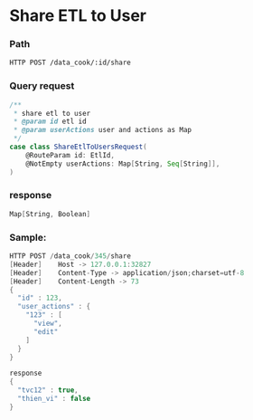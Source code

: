 # Share ETL to User

### Path

```latex
HTTP POST /data_cook/:id/share
```

### Query request

```scala
/**
 * share etl to user
 * @param id etl id
 * @param userActions user and actions as Map
 */
case class ShareEtlToUsersRequest(
    @RouteParam id: EtlId,
    @NotEmpty userActions: Map[String, Seq[String]],
)
```

### response

```scala
Map[String, Boolean]
```

### Sample:

```scala
HTTP POST /data_cook/345/share
[Header]	Host -> 127.0.0.1:32827
[Header]	Content-Type -> application/json;charset=utf-8
[Header]	Content-Length -> 73
{
  "id" : 123,
  "user_actions" : {
    "123" : [
      "view",
      "edit"
    ]
  }
}

response
{
  "tvc12" : true,
  "thien_vi" : false
}
```